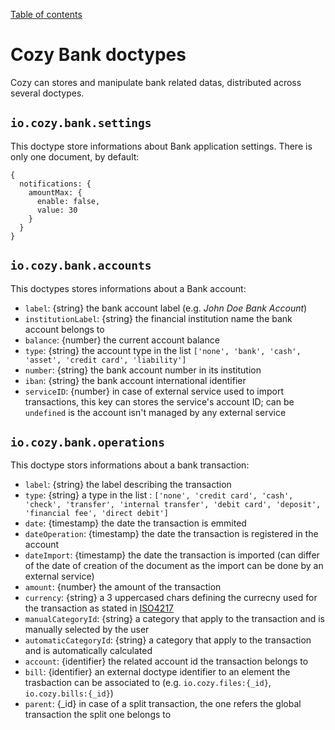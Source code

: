 [Table of contents](README.md#table-of-contents)

# Cozy Bank doctypes

Cozy can stores and manipulate bank related datas, distributed across several doctypes.

## `io.cozy.bank.settings`

This doctype store informations about Bank application settings. There is only one document, by default:

```
{
  notifications: {
    amountMax: {
      enable: false,
      value: 30
    }
  }
}
```


## `io.cozy.bank.accounts`

This doctypes stores informations about a Bank account:

- `label`: {string} the bank account label (e.g. _John Doe Bank Account_)
- `institutionLabel`: {string} the financial institution name the bank account belongs to
- `balance`: {number} the current account balance
- `type`: {string} the account type in the list `['none', 'bank', 'cash', 'asset', 'credit card', 'liability']`
- `number`: {string} the bank account number in its institution
- `iban`: {string} the bank account international identifier
- `serviceID`: {number} in case of external service used to import transactions, this key can stores the service's account ID; can be `undefined` is the account isn't managed by any external service

## `io.cozy.bank.operations`

This doctype stors informations about a bank transaction:

- `label`: {string} the label describing the transaction
- `type`: {string} a type in the list : `['none', 'credit card', 'cash', 'check', 'transfer', 'internal transfer', 'debit card', 'deposit', 'financial fee', 'direct debit']`
- `date`: {timestamp} the date the transaction is emmited
- `dateOperation`: {timestamp} the date the transaction is registered in the account
- `dateImport`: {timestamp} the date the transaction is imported (can differ of the date of creation of the document as the import can be done by an external service)
- `amount`: {number} the amount of the transaction
- `currency`: {string} a 3 uppercased chars defining the currecny used for the transaction as stated in [ISO4217](https://www.currency-iso.org/en/home/tables/table-a1.html)
- `manualCategoryId`: {string} a category that apply to the transaction and is manually selected by the user
- `automaticCategoryId`: {string} a category that apply to the transaction and is automatically calculated
-  `account`: {identifier} the related account id the transaction belongs to
- `bill`: {identifier} an external doctype identifier to an element the trasbaction can be associated to (e.g. `io.cozy.files:{_id}`, `io.cozy.bills:{_id}`)
- `parent`: {_id} in case of a split transaction, the one refers the global transaction the split one belongs to
